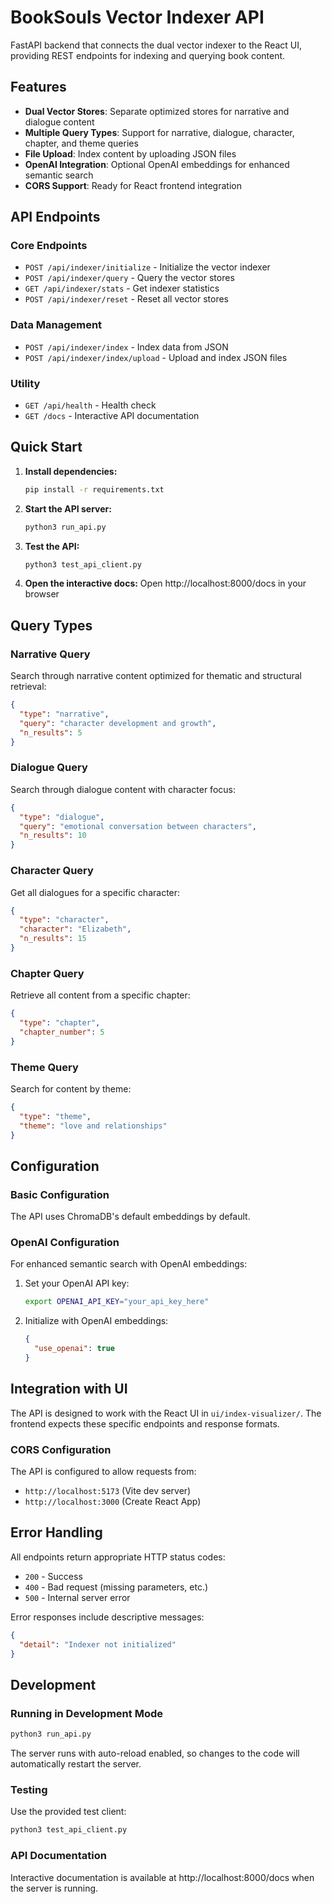 # BookSouls Vector Indexer API

FastAPI backend that connects the dual vector indexer to the React UI, providing REST endpoints for indexing and querying book content.

## Features

- **Dual Vector Stores**: Separate optimized stores for narrative and dialogue content
- **Multiple Query Types**: Support for narrative, dialogue, character, chapter, and theme queries
- **File Upload**: Index content by uploading JSON files
- **OpenAI Integration**: Optional OpenAI embeddings for enhanced semantic search
- **CORS Support**: Ready for React frontend integration

## API Endpoints

### Core Endpoints

- `POST /api/indexer/initialize` - Initialize the vector indexer
- `POST /api/indexer/query` - Query the vector stores
- `GET /api/indexer/stats` - Get indexer statistics
- `POST /api/indexer/reset` - Reset all vector stores

### Data Management

- `POST /api/indexer/index` - Index data from JSON
- `POST /api/indexer/index/upload` - Upload and index JSON files

### Utility

- `GET /api/health` - Health check
- `GET /docs` - Interactive API documentation

## Quick Start

1. **Install dependencies:**
   ```bash
   pip install -r requirements.txt
   ```

2. **Start the API server:**
   ```bash
   python3 run_api.py
   ```

3. **Test the API:**
   ```bash
   python3 test_api_client.py
   ```

4. **Open the interactive docs:**
   Open http://localhost:8000/docs in your browser

## Query Types

### Narrative Query
Search through narrative content optimized for thematic and structural retrieval:
```json
{
  "type": "narrative",
  "query": "character development and growth",
  "n_results": 5
}
```

### Dialogue Query
Search through dialogue content with character focus:
```json
{
  "type": "dialogue", 
  "query": "emotional conversation between characters",
  "n_results": 10
}
```

### Character Query
Get all dialogues for a specific character:
```json
{
  "type": "character",
  "character": "Elizabeth",
  "n_results": 15
}
```

### Chapter Query
Retrieve all content from a specific chapter:
```json
{
  "type": "chapter",
  "chapter_number": 5
}
```

### Theme Query
Search for content by theme:
```json
{
  "type": "theme",
  "theme": "love and relationships"
}
```

## Configuration

### Basic Configuration
The API uses ChromaDB's default embeddings by default.

### OpenAI Configuration
For enhanced semantic search with OpenAI embeddings:

1. Set your OpenAI API key:
   ```bash
   export OPENAI_API_KEY="your_api_key_here"
   ```

2. Initialize with OpenAI embeddings:
   ```json
   {
     "use_openai": true
   }
   ```

## Integration with UI

The API is designed to work with the React UI in `ui/index-visualizer/`. The frontend expects these specific endpoints and response formats.

### CORS Configuration
The API is configured to allow requests from:
- `http://localhost:5173` (Vite dev server)
- `http://localhost:3000` (Create React App)

## Error Handling

All endpoints return appropriate HTTP status codes:
- `200` - Success
- `400` - Bad request (missing parameters, etc.)
- `500` - Internal server error

Error responses include descriptive messages:
```json
{
  "detail": "Indexer not initialized"
}
```

## Development

### Running in Development Mode
```bash
python3 run_api.py
```

The server runs with auto-reload enabled, so changes to the code will automatically restart the server.

### Testing
Use the provided test client:
```bash
python3 test_api_client.py
```

### API Documentation
Interactive documentation is available at http://localhost:8000/docs when the server is running. 